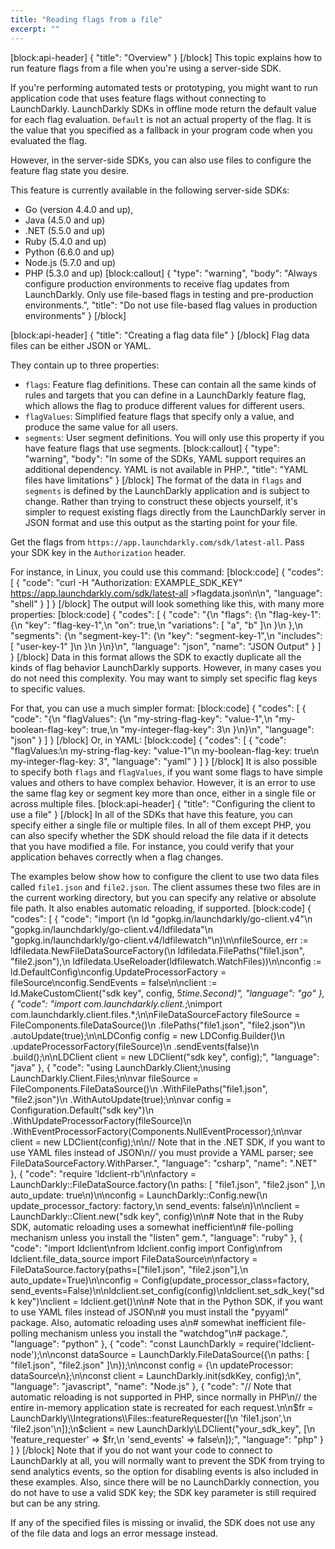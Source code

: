```yaml
---
title: "Reading flags from a file"
excerpt: ""
---
```

[block:api-header]
{
  "title": "Overview"
}
[/block]
This topic explains how to run feature flags from a file when you're using a server-side SDK.

If you're performing automated tests or prototyping, you might want to run application code that uses feature flags without connecting to LaunchDarkly. LaunchDarkly SDKs in offline mode return the default value for each flag evaluation. `Default` is not an actual property of the flag. It is the value that you specified as a fallback in your program code when you evaluated the flag.

However, in the server-side SDKs, you can also use files to configure the feature flag state you desire. 

This feature is currently available in the following server-side SDKs: 
* Go (version 4.4.0 and up), 
* Java (4.5.0 and up)
* .NET (5.5.0 and up)
* Ruby (5.4.0 and up)
* Python (6.6.0 and up)
* Node.js (5.7.0 and up)
* PHP (5.3.0 and up)
[block:callout]
{
  "type": "warning",
  "body": "Always configure production environments to receive flag updates from LaunchDarkly. Only use file-based flags in testing and pre-production environments.",
  "title": "Do not use file-based flag values in production environments"
}
[/block]

[block:api-header]
{
  "title": "Creating a flag data file"
}
[/block]
Flag data files can be either JSON or YAML. 

They contain up to three properties: 
* `flags`: Feature flag definitions. These can contain all the same kinds of rules and targets that you can define in a LaunchDarkly feature flag, which allows the flag to produce different values for different users.
* `flagValues`: Simplified feature flags that specify only a value, and produce the same value for all users.
* `segments`: User segment definitions. You will only use this property if you have feature flags that use segments.
[block:callout]
{
  "type": "warning",
  "body": "In some of the SDKs, YAML support requires an additional dependency. YAML is not available in PHP.",
  "title": "YAML files have limitations"
}
[/block]
The format of the data in `flags` and `segments` is defined by the LaunchDarkly application and is subject to change. Rather than trying to construct these objects yourself, it's simpler to request existing flags directly from the LaunchDarkly server in JSON format and use this output as the starting point for your file. 

Get the flags from `https://app.launchdarkly.com/sdk/latest-all`. Pass your SDK key in the `Authorization` header. 

For instance, in Linux, you could use this command:
[block:code]
{
  "codes": [
    {
      "code": "curl -H \"Authorization: EXAMPLE_SDK_KEY\" https://app.launchdarkly.com/sdk/latest-all >flagdata.json\n\n",
      "language": "shell"
    }
  ]
}
[/block]
The output will look something like this, with many more properties:
[block:code]
{
  "codes": [
    {
      "code": "{\n  \"flags\": {\n    \"flag-key-1\": {\n      \"key\": \"flag-key-1\",\n        \"on\": true,\n        \"variations\": [ \"a\", \"b\" ]\n      }\n  },\n  \"segments\": {\n    \"segment-key-1\": {\n      \"key\": \"segment-key-1\",\n      \"includes\": [ \"user-key-1\" ]\n    }\n  }\n}\n",
      "language": "json",
      "name": "JSON Output"
    }
  ]
}
[/block]
Data in this format allows the SDK to exactly duplicate all the kinds of flag behavior LaunchDarkly supports. However, in many cases you do not need this complexity. You may want to simply set specific flag keys to specific values. 

For that, you can use a much simpler format:
[block:code]
{
  "codes": [
    {
      "code": "{\n  \"flagValues\": {\n    \"my-string-flag-key\": \"value-1\",\n    \"my-boolean-flag-key\": true,\n    \"my-integer-flag-key\": 3\n  }\n}\n",
      "language": "json"
    }
  ]
}
[/block]
Or, in YAML:
[block:code]
{
  "codes": [
    {
      "code": "flagValues:\n  my-string-flag-key: \"value-1\"\n  my-boolean-flag-key: true\n  my-integer-flag-key: 3",
      "language": "yaml"
    }
  ]
}
[/block]
It is also possible to specify both `flags` and `flagValues`, if you want some flags to have simple values and others to have complex behavior. However, it is an error to use the same flag key or segment key more than once, either in a single file or across multiple files.
[block:api-header]
{
  "title": "Configuring the client to use a file"
}
[/block]
In all of the SDKs that have this feature, you can specify either a single file or multiple files. In all of them except PHP, you can also specify whether the SDK should reload the file data if it detects that you have modified a file. For instance, you could verify that your application behaves correctly when a flag changes.

The examples below show how to configure the client to use two data files called `file1.json` and `file2.json`. The client assumes these two files are in the current working directory, but you can specify any relative or absolute file path. It also enables automatic reloading, if supported.
[block:code]
{
  "codes": [
    {
      "code": "import (\n    ld \"gopkg.in/launchdarkly/go-client.v4\"\n    \"gopkg.in/launchdarkly/go-client.v4/ldfiledata\"\n    \"gopkg.in/launchdarkly/go-client.v4/ldfilewatch\"\n)\n\nfileSource, err := ldfiledata.NewFileDataSourceFactory(\n    ldfiledata.FilePaths(\"file1.json\", \"file2.json\"),\n    ldfiledata.UseReloader(ldfilewatch.WatchFiles))\n\nconfig := ld.DefaultConfig\nconfig.UpdateProcessorFactory = fileSource\nconfig.SendEvents = false\n\nclient := ld.MakeCustomClient(\"sdk key\", config, 5*time.Second)",
      "language": "go"
    },
    {
      "code": "import com.launchdarkly.client.*;\nimport com.launchdarkly.client.files.*;\n\nFileDataSourceFactory fileSource = FileComponents.fileDataSource()\n    .filePaths(\"file1.json\", \"file2.json\")\n    .autoUpdate(true);\n\nLDConfig config = new LDConfig.Builder()\n    .updateProcessorFactory(fileSource)\n    .sendEvents(false)\n    .build();\n\nLDClient client = new LDClient(\"sdk key\", config);",
      "language": "java"
    },
    {
      "code": "using LaunchDarkly.Client;\nusing LaunchDarkly.Client.Files;\n\nvar fileSource = FileComponents.FileDataSource()\n    .WithFilePaths(\"file1.json\", \"file2.json\")\n    .WithAutoUpdate(true);\n\nvar config = Configuration.Default(\"sdk key\")\n    .WithUpdateProcessorFactory(fileSource)\n    .WithEventProcessorFactory(Components.NullEventProcessor);\n\nvar client = new LDClient(config);\n\n// Note that in the .NET SDK, if you want to use YAML files instead of JSON\n// you must provide a YAML parser; see FileDataSourceFactory.WithParser.",
      "language": "csharp",
      "name": ".NET"
    },
    {
      "code": "require 'ldclient-rb'\n\nfactory = LaunchDarkly::FileDataSource.factory(\n  paths: [ \"file1.json\", \"file2.json\" ],\n  auto_update: true\n)\n\nconfig = LaunchDarkly::Config.new(\n  update_processor_factory: factory,\n  send_events: false\n)\n\nclient = LaunchDarkly::Client.new(\"sdk key\", config)\n\n# Note that in the Ruby SDK, automatic reloading uses a somewhat inefficient\n# file-polling mechanism unless you install the \"listen\" gem.",
      "language": "ruby"
    },
    {
      "code": "import ldclient\nfrom ldclient.config import Config\nfrom ldclient.file_data_source import FileDataSource\n\nfactory = FileDataSource.factory(paths=[\"file1.json\", \"file2.json\"],\n    auto_update=True)\n\nconfig = Config(update_processor_class=factory, send_events=False)\n\nldclient.set_config(config)\nldclient.set_sdk_key(\"sdk key\")\nclient = ldclient.get()\n\n# Note that in the Python SDK, if you want to use YAML files instead of JSON\n# you must install the \"pyyaml\" package. Also, automatic reloading uses a\n# somewhat inefficient file-polling mechanism unless you install the \"watchdog\"\n# package.",
      "language": "python"
    },
    {
      "code": "const LaunchDarkly = require('ldclient-node');\n\nconst dataSource = LaunchDarkly.FileDataSource({\n  paths: [ \"file1.json\", \"file2.json\" ]\n});\n\nconst config  = {\n  updateProcessor: dataSource\n};\n\nconst client = LaunchDarkly.init(sdkKey, config);\n",
      "language": "javascript",
      "name": "Node.js"
    },
    {
      "code": "// Note that automatic reloading is not supported in PHP, since normally in PHP\n// the entire in-memory application state is recreated for each request.\n\n$fr = LaunchDarkly\\Integrations\\Files::featureRequester([\n    'file1.json',\n    'file2.json'\n]);\n$client = new LaunchDarkly\\LDClient(\"your_sdk_key\", [\n    'feature_requester' => $fr,\n    'send_events' => false\n]);",
      "language": "php"
    }
  ]
}
[/block]
Note that if you do not want your code to connect to LaunchDarkly at all, you will normally want to prevent the SDK from trying to send analytics events, so the option for disabling events is also included in these examples. Also, since there will be no LaunchDarkly connection, you do not have to use a valid SDK key; the SDK key parameter is still required but can be any string.

If any of the specified files is missing or invalid, the SDK does not use any of the file data and logs an error message instead.